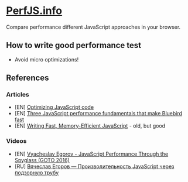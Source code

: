 # [PerfJS.info](http://perfjs.info)
Compare performance different JavaScript approaches in your browser.

## How to write good performance test

* Avoid micro optimizations!

## References

### Articles

* [EN] [Optimizing JavaScript code](https://goo.gl/D4nRvA)
* [EN] [Three JavaScript performance fundamentals that make Bluebird fast](http://goo.gl/7q4sPG)
* [EN] [Writing Fast, Memory-Efficient JavaScript](https://goo.gl/RFi2a1) - old, but good

### Videos

* [EN] [Vyacheslav Egorov - JavaScript Performance Through the Spyglass (GOTO 2016)](http://goo.gl/7ILVX3)
* [RU] [Вячеслав Егоров — Производительность JavaScript через подзорную трубу](http://goo.gl/Z2Mrwp)
